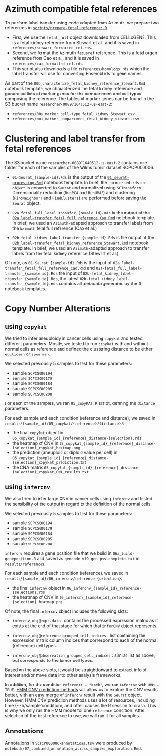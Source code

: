 # Azimuth compatible fetal references

To perform label transfer using code adapted from Azimuth, we prepare two references in [`scripts/prepare-fetal-references.R`](../scripts/prepare-fetal-references.R).
- First, we use the `fetal_full` object downloaded from CELLxGENE.
This is a fetal kidney reference from Stewart et al., and it is saved in `references/stewart_formatted_ref.rds`.
- Second, we format the Azimuth `fetusref` reference.
This is a fetal organ reference from Cao et al., and it is saved in `references/cao_formatted_ref.rds`.
- This script also downloads a file `references/homologs.rds` which the label transfer will use for converting Ensembl ids to gene names.

As part of the `00b_characterize_fetal_kidney_reference_Stewart.Rmd` notebook template, we characterized the fetal kidney reference and generated lists of marker genes for the compartment and cell types composing the reference.
The tables of marker genes can be found in the S3 bucket name `researcher-008971640512-us-east-2`:
- `references/00a_marker_cell-type_fetal_kidney_Stewart.csv`
- `references/00a_marker_compartment_fetal_kidney_Stewart.csv`


# Clustering and label transfer from fetal references

The S3 bucket name `researcher-008971640512-us-east-2` contains one folder for each of the samples of the Wilms tumor dataset SCPCP000006.

- `01-Seurat_{sample-id}.Rds` is the output of the [`01_seurat-processing.Rmd`](../notebook_template/01_seurat-processing.Rmd) notebook template.
In brief, the `_processed.rds` `sce object` is converted to `Seurat` and normalized using `SCTransform`.
Dimensionality reduction (`RunPCA` and `RunUMAP`) and clustering (`FindNeighbors` and `FindClusters`) are performed before saving the `Seurat` object.

- `02a-fetal_full_label-transfer_{sample-id}.Rds` is the output of the [`02a_label-transfer_fetal_full_reference_Cao.Rmd`](../notebook_template/02a_label-transfer_fetal_full_reference_Cao.Rmd) notebook template.
In brief, we used an `Azimuth`-adapted approach to transfer labels from the `Azimuth` fetal full reference (Cao et al.)

- `02b-fetal_kidney_label-transfer_{sample-id}.Rds` is the output of the [`02b_label-transfer_fetal_kidney_reference_Stewart.Rmd`](../notebook_template/02b_label-transfer_fetal_kidney_reference_Stewart.Rmd) notebook template.
In brief, we used an `Azimuth`-adapted approach to transfer labels from the fetal kidney reference (Stewart et al.)


Of note, as `01-Seurat_{sample-id}.Rds` is the input of `02a_label-transfer_fetal_full_reference_Cao.Rmd` and `02a-fetal_full_label-transfer_{sample-id}.Rds` the input of `02b-fetal_kidney_label-transfer_{sample-id}.Rds`, the latest `02b-fetal_kidney_label-transfer_{sample-id}.Rds` contains all metadata generated by the 3 notebook templates.

# Copy Number Alterations

## using `copykat`

We tried to infer aneuploidy in cancer cells using `copykat` and tested different parameters.
Mostly, we tested to run `copykat` with and without normal cells as reference and defined the clustering distance to be either `euclidean` or `spearman`.

We selected previously 5 samples to test for these parameters:
- sample `SCPCS000194`
- sample `SCPCS000179`
- sample `SCPCS000184`
- sample `SCPCS000205`
- sample `SCPCS000208`

For each of the samples, we ran `05_copyKAT.R` script, defining the `distance` parameters.

For each sample and each condition (reference and distance), we saved in `results/{sample_id}/05_copykat/{reference}/{distance}/`:

- the final `copykat` object in `05_copykat_{sample_id}_{reference}_distance-{selection}.rds`
- the heatmap of CNV in `05_copykat_{sample_id}_{reference}_distance-{selection}_copykat_heatmap.png`
- the prediction (aneuploid or diploid value per cell) in `05_copykat_{sample_id}_{reference}_distance-{selection}_copykat_prediction.txt`
- the CNA matrix `05_copykat_{sample_id}_{reference}_distance-{selection}_copykat_CNA_results.txt`

## using `infercnv`

We also tried to infer large CNV in cancer cells using `infercnv` and tested the sensibility of the output in regard to the definition of the normal cells.

We selected previously 5 samples to test for these parameters:
- sample `SCPCS000194`
- sample `SCPCS000179`
- sample `SCPCS000184`
- sample `SCPCS000205`
- sample `SCPCS000208`

`infercnv` requires a gene position file that we build in `06a_build-geneposition.R` and saved as `gencode_v19_gen_pos.complete.txt` in `results/references`.

For each sample and each condition (reference), we saved in `results/{sample_id}/06_infercnv/reference-{selection}`:
- the final `infercnv` object in `06_infercnv_{sample_id}_reference-{selection}.rds`
- the heatmap of CNV in `06_infercnv_{sample_id}_reference-{selection}_heatmap.png`

Of note, the final `infercnv` object includes the following slots:

- `infercnv_obj@expr.data` : contains the processed expression matrix as it exists at the end of that stage for which that `inferCNV` object represents.

- `infercnv_obj@reference_grouped_cell_indices` : list containing the expression matrix column indices that correspond to each of the normal (reference) cell types.

- `infercnv_obj@observation_grouped_cell_indices` : similar list as above, but corresponds to the tumor cell types.

Based on the above slots, it would be straightforward to extract info of interest and/or move data into other analysis frameworks.

In addition, for the condition `reference = "both"`, we ran `infercnv` with `HMM = TRUE`.
[HMM CNV prediction methods](https://github.com/broadinstitute/infercnv/wiki/inferCNV-HMM-based-CNV-Prediction-Methods) will allow us to explore the CNV results better, with an easy [merge](https://github.com/broadinstitute/infercnv/wiki/Extracting-features) of `infercnv` result with the `Seurat` object.
However, HMM CNV prediction methods uses a lot of resources, including time (~2h/sample/condition), and often causes the R session to crash.
This is why we only ran the HMM model for one `reference` condition. After selection of the best reference to use, we will run it for all samples.


## Annotations

Annotations in `SCPCP000006-annotations.tsv` were produced by `notebook/07_combined_annotation_across_samples_exploration.Rmd`.
